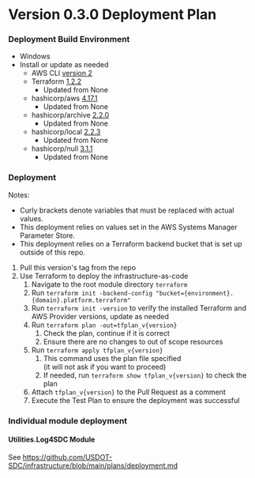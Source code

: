 # Version 0.3.0 Deployment Plan

### Deployment Build Environment
- Windows
- Install or update as needed
   - AWS CLI [version 2](https://docs.aws.amazon.com/cli/latest/userguide/install-cliv2.html)
   - Terraform [1.2.2](https://releases.hashicorp.com/terraform/1.2.2/)
      - Updated from None
   - hashicorp/aws [4.17.1](https://registry.terraform.io/providers/hashicorp/aws/4.17.1)
      - Updated from None
   - hashicorp/archive [2.2.0](https://registry.terraform.io/providers/hashicorp/archive/2.2.0)
      - Updated from None
   - hashicorp/local [2.2.3](https://registry.terraform.io/providers/hashicorp/local/2.2.3)
      - Updated from None
   - hashicorp/null [3.1.1](https://registry.terraform.io/providers/hashicorp/null/3.1.1)
      - Updated from None

### Deployment
Notes:
- Curly brackets denote variables that must be replaced with actual values.
- This deployment relies on values set in the AWS Systems Manager Parameter Store.
- This deployment relies on a Terraform backend bucket that is set up outside of this repo.

1. Pull this version's tag from the repo
1. Use Terraform to deploy the infrastructure-as-code
   1. Navigate to the root module directory `terraform`
   1. Run `terraform init -backend-config "bucket={environment}.{domain}.platform.terraform"`
   1. Run `terraform init -version` to verify the installed Terraform and AWS Provider versions, update as needed
   1. Run `terraform plan -out=tfplan_v{version}`
      1. Check the plan, continue if it is correct
      1. Ensure there are no changes to out of scope resources
   1. Run `terraform apply tfplan_v{version}`
      1. This command uses the plan file specified  
         (it will not ask if you want to proceed)
      1. If needed, run `terraform show tfplan_v{version}` to check the plan
   1. Attach `tfplan_v{version}` to the Pull Request as a comment
   1. Execute the Test Plan to ensure the deployment was successful

### Individual module deployment
#### Utilities.Log4SDC Module
See https://github.com/USDOT-SDC/infrastructure/blob/main/plans/deployment.md

